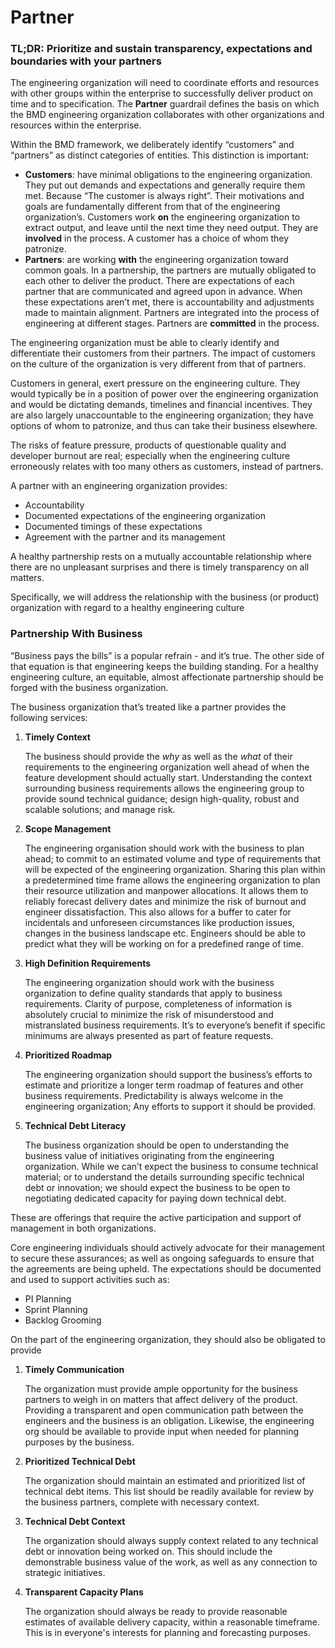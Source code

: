 Partner
=======

### TL;DR: Prioritize and sustain transparency, expectations and boundaries with your partners


The engineering organization will need to coordinate efforts and resources with other groups within the enterprise to successfully deliver product on time and to specification. The **Partner** guardrail defines the basis on which the BMD engineering organization collaborates with other organizations and resources within the enterprise.

Within the BMD framework, we deliberately identify “customers” and “partners” as distinct categories of entities. This distinction is important:

- **Customers**: have minimal obligations to the engineering organization. They put out demands and expectations and generally require them met. Because “The customer is always right”. Their motivations and goals are fundamentally different from that of the engineering organization’s. Customers work **on** the engineering organization to extract output, and leave until the next time they need output. They are **involved** in the process. A customer has a choice of whom they patronize.
- **Partners**: are working **with** the engineering organization toward common goals. In a partnership, the partners are mutually obligated to each other to deliver the product. There are expectations of each partner that are communicated and agreed upon in advance. When these expectations aren’t met, there is accountability and adjustments made to maintain alignment. Partners are integrated into the process of engineering at different stages. Partners are **committed** in the process.

The engineering organization must be able to clearly identify and differentiate their customers from their partners. The impact of customers on the culture of the organization is very different from that of partners.

Customers in general, exert pressure on the engineering culture. They would typically be in a position of power over the engineering organization and would be dictating demands, timelines and financial incentives. They are also largely unaccountable to the engineering organization; they have options of whom to patronize, and thus can take their business elsewhere. 

The risks of feature pressure, products of questionable quality and developer burnout are real; especially when the engineering culture erroneously relates with too many others as customers, instead of partners. 

A partner with an engineering organization provides:
- Accountability
- Documented expectations of the engineering organization
- Documented timings of these expectations
- Agreement with the partner and its management

A healthy partnership rests on a mutually accountable relationship where there are no unpleasant surprises and there is timely transparency on all matters.

Specifically, we will address the relationship with the business (or product) organization with regard to a healthy engineering culture

### Partnership With Business

“Business pays the bills” is a popular refrain - and it’s true. The other side of that equation is that engineering keeps the building standing. For a healthy engineering culture, an equitable, almost affectionate partnership should be forged with the business organization.
 
 The business organization that’s treated like a partner provides the following services:

1. **Timely Context**
    
    The business should provide the _why_ as well as the _what_ of their requirements to the engineering organization well ahead of when the feature development should actually start. Understanding the context surrounding business requirements allows the engineering group to provide sound technical guidance; design high-quality, robust and scalable solutions; and manage risk.

2. **Scope Management**

    The engineering organisation should work with the business to plan ahead; to commit to an estimated volume and type of requirements that will be expected of the engineering organization. Sharing this plan within a predetermined time frame allows the engineering organization to plan their resource utilization and manpower allocations. It allows them to reliably forecast delivery dates and minimize the risk of burnout and engineer dissatisfaction. This also allows for a buffer to cater for incidentals and unforeseen circumstances like production issues, changes in the business landscape etc. Engineers should be able to predict what they will be working on for a predefined range of time. 

3. **High Definition Requirements**

    The engineering organization should work with the business organization to define quality standards that apply to business requirements. Clarity of purpose, completeness of information is absolutely crucial to minimize the risk of misunderstood and mistranslated business requirements. It’s to everyone’s benefit if specific minimums are always presented as part of feature requests. 

4. **Prioritized Roadmap**

    The engineering organization should support the business’s efforts to estimate and prioritize a longer term roadmap of features and other business requirements. Predictability is always welcome in the engineering organization; Any efforts to support it should be provided.

5. **Technical Debt Literacy**

    The business organization should be open to understanding the business value of initiatives originating from the engineering organization. While we can’t expect the business to consume technical material; or to understand the details surrounding specific technical debt or innovation; we should expect the business to be open to negotiating dedicated capacity for paying down technical debt.
    
    
 These are offerings that require the active participation and support of management in both organizations. 
 
 Core engineering individuals should actively advocate for their management to secure these assurances; as well as ongoing safeguards to ensure that the agreements are being upheld. The expectations should be documented and used to support activities such as:
 
 - PI Planning
 - Sprint Planning
 - Backlog Grooming

On the part of the engineering organization, they should also be obligated to provide

1. **Timely Communication**

    The organization must provide ample opportunity for the business partners to weigh in on matters that affect delivery of the product. Providing a transparent and open communication path between the engineers and the business is an obligation. Likewise, the engineering org should be available to provide input when needed for planning purposes by the business. 

2. **Prioritized Technical Debt** 

    The organization should maintain an estimated and prioritized list of technical debt items. This list should be readily available for review by the business partners, complete with necessary context. 

3. **Technical Debt Context**

    The organization should always supply context related to any technical debt or innovation being worked on. This should include the demonstrable business value of the work, as well as any connection to strategic initiatives. 

4. **Transparent Capacity Plans**

    The organization should always be ready to provide reasonable estimates of available delivery capacity, within a reasonable timeframe. This is in everyone's interests for planning and forecasting purposes. 
